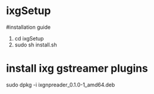 # ixgSetup

#installation guide
1. cd ixgSetup
2. sudo sh install.sh
# install ixg gstreamer plugins 
sudo dpkg -i ixgnpreader_0.1.0-1_amd64.deb
